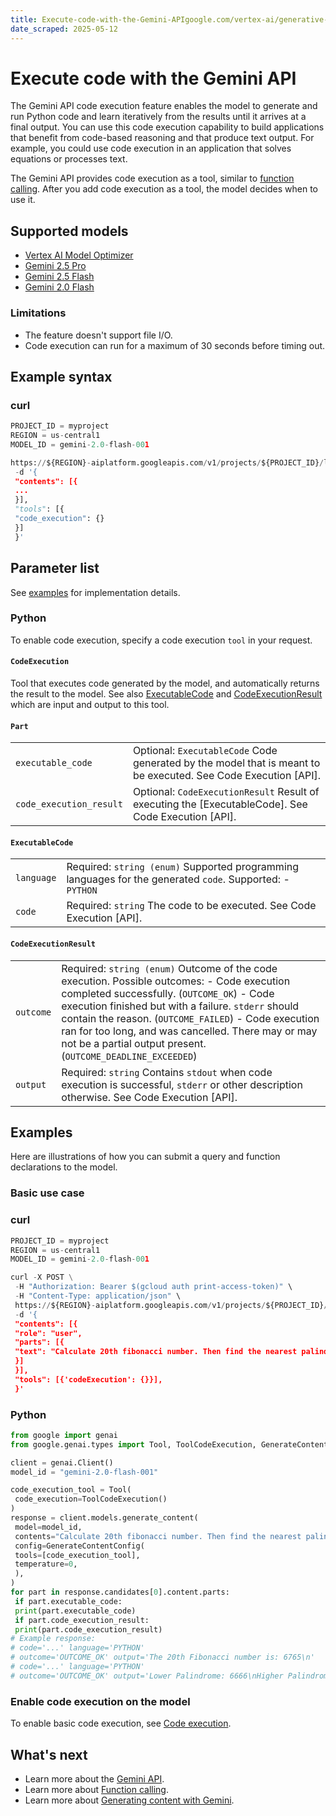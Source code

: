 ```yaml
---
title: Execute-code-with-the-Gemini-APIgoogle.com/vertex-ai/generative-ai/docs/model-reference/code-execution-api
date_scraped: 2025-05-12
---
```


# Execute code with the Gemini API 

The Gemini API code execution feature enables the model to generate and run
Python code and learn iteratively from the results until it arrives at a final
output. You can use this code execution capability to build applications that
benefit from code-based reasoning and that produce text output. For example,
you could use code execution in an application that solves equations or
processes text.

The Gemini API provides code execution as a tool, similar to
[function calling](https://cloud.google.com/vertex-ai/generative-ai/docs/model-reference/function-calling). After
you add code execution as a tool, the model decides when to use it.

## Supported models

- [Vertex AI Model Optimizer](https://cloud.google.com/vertex-ai/generative-ai/docs/model-reference/vertex-ai-model-optimizer)
- [Gemini 2.5 Pro](https://cloud.google.com/vertex-ai/generative-ai/docs/models/gemini/2-5-pro)
- [Gemini 2.5 Flash](../models/gemini/2-5-flash.md)
- [Gemini 2.0 Flash](../models/gemini/2-0-flash.md)

### Limitations

- The feature doesn't support file I/O.
- Code execution can run for a maximum of 30 seconds before timing out.

## Example syntax

### curl

```python
PROJECT_ID = myproject
REGION = us-central1
MODEL_ID = gemini-2.0-flash-001

https://${REGION}-aiplatform.googleapis.com/v1/projects/${PROJECT_ID}/locations/${REGION}/publishers/google/models/${MODEL_ID}:generateContent \
 -d '{
 "contents": [{
 ...
 }],
 "tools": [{
 "code_execution": {}
 }]
 }'
```

## Parameter list

See [examples](#examples) for implementation details.

### Python

To enable code execution, specify a code execution `tool` in your request.

#### `CodeExecution`

Tool that executes code generated by the model, and automatically returns the result to the model. See also [ExecutableCode](#executablecode) and [CodeExecutionResult](#codeexecutionresult) which are input and output to this tool.

#### `Part`

| | |
| --- | --- |
| `executable_code` | Optional: `ExecutableCode` Code generated by the model that is meant to be executed. See Code Execution [API]. |
| `code_execution_result` | Optional: `CodeExecutionResult` Result of executing the [ExecutableCode]. See Code Execution [API]. |

#### `ExecutableCode`

| | |
| --- | --- |
| `language` | Required: `string (enum)` Supported programming languages for the generated `code`. Supported: - `PYTHON` |
| `code` | Required: `string` The code to be executed. See Code Execution [API]. |

#### `CodeExecutionResult`

| | |
| --- | --- |
| `outcome` | Required: `string (enum)` Outcome of the code execution. Possible outcomes: - Code execution completed successfully. (`OUTCOME_OK`) - Code execution finished but with a failure. `stderr` should contain the reason. (`OUTCOME_FAILED`) - Code execution ran for too long, and was cancelled. There may or may not be a partial output present. (`OUTCOME_DEADLINE_EXCEEDED`) |
| `output` | Required: `string` Contains `stdout` when code execution is successful, `stderr` or other description otherwise. See Code Execution [API]. |

## Examples

Here are illustrations of how you can submit a query and function declarations to the model.

### Basic use case

### curl

```python
PROJECT_ID = myproject
REGION = us-central1
MODEL_ID = gemini-2.0-flash-001

curl -X POST \
 -H "Authorization: Bearer $(gcloud auth print-access-token)" \
 -H "Content-Type: application/json" \
 https://${REGION}-aiplatform.googleapis.com/v1/projects/${PROJECT_ID}/locations/${REGION}/publishers/google/models/${MODEL_ID}:generateContent \
 -d '{
 "contents": [{
 "role": "user",
 "parts": [{
 "text": "Calculate 20th fibonacci number. Then find the nearest palindrome to it."
 }]
 }],
 "tools": [{'codeExecution': {}}],
 }'
```

### Python

```python
from google import genai
from google.genai.types import Tool, ToolCodeExecution, GenerateContentConfig

client = genai.Client()
model_id = "gemini-2.0-flash-001"

code_execution_tool = Tool(
 code_execution=ToolCodeExecution()
)
response = client.models.generate_content(
 model=model_id,
 contents="Calculate 20th fibonacci number. Then find the nearest palindrome to it.",
 config=GenerateContentConfig(
 tools=[code_execution_tool],
 temperature=0,
 ),
)
for part in response.candidates[0].content.parts:
 if part.executable_code:
 print(part.executable_code)
 if part.code_execution_result:
 print(part.code_execution_result)
# Example response:
# code='...' language='PYTHON'
# outcome='OUTCOME_OK' output='The 20th Fibonacci number is: 6765\n'
# code='...' language='PYTHON'
# outcome='OUTCOME_OK' output='Lower Palindrome: 6666\nHigher Palindrome: 6776\nNearest Palindrome to 6765: 6776\n'
```

### Enable code execution on the model

To enable basic code execution, see [Code execution](../multimodal/code-execution_1.md).

## What's next

- Learn more about the [Gemini
 API](gemini.md).
- Learn more about [Function
 calling](https://cloud.google.com/vertex-ai/generative-ai/docs/multimodal/function-calling).
- Learn more about [Generating content with Gemini](https://cloud.google.com/vertex-ai/generative-ai/docs/model-reference/inference).